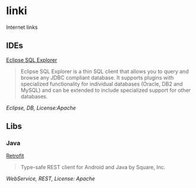 # linki
Internet links

## IDEs

[Eclipse SQL Explorer](http://eclipsesql.sourceforge.net/)
> Eclipse SQL Explorer is a thin SQL client that allows you to query and browse any JDBC compliant database. It supports plugins with specialized functionality for individual databases (Oracle, DB2 and MySQL) and can be extended to include specialized support for other databases.

*Eclipse, DB, License:Apache*


## Libs
### Java

[Retrofit](http://square.github.io/retrofit/)
> Type-safe REST client for Android and Java by Square, Inc.

*WebService, REST, License: Apache*


